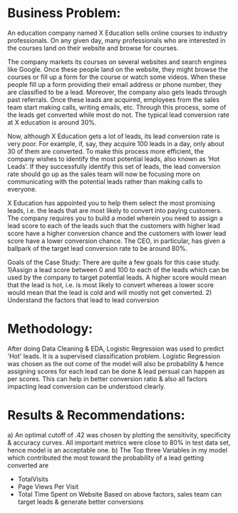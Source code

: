 # Business Problem:
An education company named X Education sells online courses to industry professionals. On any given day, many professionals who are interested in the courses land on their website and browse for courses. 

The company markets its courses on several websites and search engines like Google. Once these people land on the website, they might browse the courses or fill up a form for the course or watch some videos. When these people fill up a form providing their email address or phone number, they are classified to be a lead. Moreover, the company also gets leads through past referrals. Once these leads are acquired, employees from the sales team start making calls, writing emails, etc. Through this process, some of the leads get converted while most do not. The typical lead conversion rate at X education is around 30%. 

Now, although X Education gets a lot of leads, its lead conversion rate is very poor. For example, if, say, they acquire 100 leads in a day, only about 30 of them are converted. To make this process more efficient, the company wishes to identify the most potential leads, also known as ‘Hot Leads’. If they successfully identify this set of leads, the lead conversion rate should go up as the sales team will now be focusing more on communicating with the potential leads rather than making calls to everyone. 

X Education has appointed you to help them select the most promising leads, i.e. the leads that are most likely to convert into paying customers. The company requires you to build a model wherein you need to assign a lead score to each of the leads such that the customers with higher lead score have a higher conversion chance and the customers with lower lead score have a lower conversion chance. The CEO, in particular, has given a ballpark of the target lead conversion rate to be around 80%.

Goals of the Case Study:
There are quite a few goals for this case study.
1)Assign a lead score between 0 and 100 to each of the leads which can be used by the company to target potential leads. A higher score would mean that the lead is hot, i.e. is most likely to convert whereas a lower score would mean that the lead is cold and will mostly not get converted.
2) Understand the factors that lead to lead conversion

# Methodology:
After doing Data Cleaning & EDA, Logistic Regression was used to predict 'Hot' leads. It is a supervised classification problem. Logistic Regression was chosen as the out come of the model will also be probability & hence assigning scores for each lead can be done & lead persual can happen as per scores. This can help in better conversion ratio & also all factors impacting lead conversion can be understood clearly.

# Results & Recommendations:
a) An optimal cutoff of .42 was chosen by plotting the sensitivity, specificity & accuracy curves. All important metrics were close to 80% in test data set, hence model is an acceptable one.
b) The Top three Variables in my model which contributed the most toward the probability of a lead getting converted are
* TotalVisits
* Page Views Per Visit
* Total Time Spent on Website
Based on above factors, sales team can target leads & generate better conversions 
